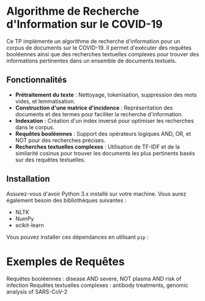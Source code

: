 # Algorithme de Recherche d'Information sur le COVID-19

Ce TP implémente un algorithme de recherche d'information pour un corpus de documents sur le COVID-19. Il permet d'exécuter des requêtes booléennes ainsi que des recherches textuelles complexes pour trouver des informations pertinentes dans un ensemble de documents textuels.

## Fonctionnalités

- **Prétraitement du texte** : Nettoyage, tokenisation, suppression des mots vides, et lemmatisation.
- **Construction d'une matrice d'incidence** : Représentation des documents et des termes pour faciliter la recherche d'information.
- **Indexation** : Création d'un index inversé pour optimiser les recherches dans le corpus.
- **Requêtes booléennes** : Support des opérateurs logiques AND, OR, et NOT pour des recherches précises.
- **Recherches textuelles complexes** : Utilisation de TF-IDF et de la similarité cosinus pour trouver les documents les plus pertinents basés sur des requêtes textuelles.

## Installation

Assurez-vous d'avoir Python 3.x installé sur votre machine. Vous aurez également besoin des bibliothèques suivantes :
- NLTK
- NumPy
- scikit-learn

Vous pouvez installer ces dépendances en utilisant `pip` :

# Exemples de Requêtes
Requêtes booléennes : disease AND severe, NOT plasma AND risk of infection
Requêtes textuelles complexes : antibody treatments, genomic analysis of SARS-CoV-2



